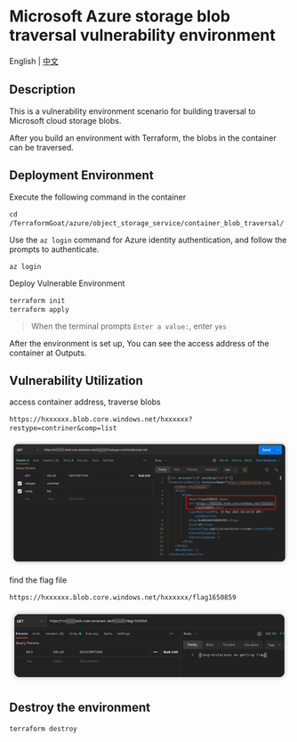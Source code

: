# Microsoft Azure storage blob traversal vulnerability environment

English | [中文](./README_CN.md)

## Description

This is a vulnerability environment scenario for building traversal to Microsoft cloud storage blobs.

After you build an environment with Terraform, the blobs in the container can be traversed.

## Deployment Environment

Execute the following command in the container

```shell
cd /TerraformGoat/azure/object_storage_service/container_blob_traversal/
```

Use the `az login` command for Azure identity authentication, and follow the prompts to authenticate.

```shell
az login
```

Deploy Vulnerable Environment

```shell
terraform init
terraform apply
```

> When the terminal prompts `Enter a value:`, enter `yes`

After the environment is set up, You can see the access address of the container at Outputs.

## Vulnerability Utilization

access container address, traverse blobs

```shell
https://hxxxxxx.blob.core.windows.net/hxxxxxx?restype=contriner&comp=list
```

![image](../../../images/1652413278.png)

find the flag file

```shell
https://hxxxxxx.blob.core.windows.net/hxxxxxx/flag1650859
```

![image](../../../images/1652413373.png)

## Destroy the environment

```shell
terraform destroy
```

